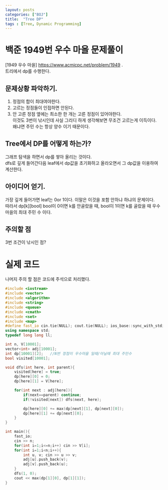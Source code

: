 ```yaml
---
layout: posts
categories: ["BOJ"]
title:  "Tree DP"
tags : [Tree, Dynamic Programming]
---
```


백준 1949번 우수 마을 문제풀이
====================================

[1949 우수 마을] <https://www.acmicpc.net/problem/1949>  .     
 트리에서 dp를 수행한다.   

## 문제상황 파악하기.  
1. 정점의 합이 최대여야한다.     
2. 고르는 정점들이 인접하면 안된다.     
3. 안 고른 정점 옆에는 최소한 한 개는 고른 정점이 있어야한다.     
이것도 3번이 낚시인데 사실 그리디 하게 생각해보면 무조건 고르는게 이득이다.      
왜냐면 주민 수는 항상 양수 이기 때문이다.       

## Tree에서 DP를 어떻게 하는가?
그래프 탐색을 하면서 dp를 쌓아 올리는 것이다.     
dfs로 깊게 들어간다음 leaf에서 dp값을 초기화하고 올라오면서 그 dp값을 이용하여 계산한다.       

## 아이디어 얻기.  
가장 깊게 들어가면 leaf는 0or 1이다. 이말은 이것을 포함 안하냐 하냐의 문제이다.     
따라서 dp[k][bool] bool이 0이면 k를 안골랐을 때, bool이 1이면 k를 골랐을 때 우수마을의 최대 주민 수 이다.      

## 주의할 점
3번 조건이 낚시인 점?            

# 실제 코드
나머지 주의 할 점은 코드에 주석으로 처리했다.     
```cpp
#include <iostream>
#include <vector>
#include <algorithm>
#include <string>
#include <queue>
#include <cmath>
#include <set>
#include <map>
#define fast_io cin.tie(NULL); cout.tie(NULL); ios_base::sync_with_stdio(false);
using namespace std;
typedef long long ll;

int n, V[10001];
vector<int> adj[10001];
int dp[10001][2];   //N번 정점이 우수마을 일때/아닐때 최대 주민수
bool visited[10001];

void dfs(int here, int parent){
    visited[here] = true;
    dp[here][0] = 0;
    dp[here][1] = V[here];

    for(int next : adj[here]){
        if(next==parent) continue;
        if(!visited[next]) dfs(next, here);

        dp[here][0] += max(dp[next][1], dp[next][0]);
        dp[here][1] += dp[next][0];
    }
}

int main(){
    fast_io;
    cin >> n;
    for(int i=1;i<=n;i++) cin >> V[i];
    for(int i=1;i<n;i++){
        int u, v; cin >> u >> v;
        adj[u].push_back(v);
        adj[v].push_back(u);
    }
    dfs(1, 0);
    cout << max(dp[1][0], dp[1][1]);
}


```
